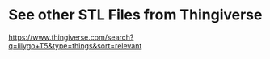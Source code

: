 # See other STL Files from Thingiverse
https://www.thingiverse.com/search?q=lilygo+T5&type=things&sort=relevant

